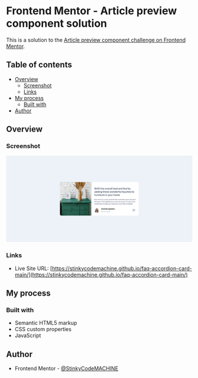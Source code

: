 # Frontend Mentor - Article preview component solution

This is a solution to the [Article preview component challenge on Frontend Mentor](https://www.frontendmentor.io/challenges/article-preview-component-dYBN_pYFT). 

## Table of contents

- [Overview](#overview)
  - [Screenshot](#screenshot)
  - [Links](#links)
- [My process](#my-process)
  - [Built with](#built-with)
- [Author](#author)

## Overview

### Screenshot

![](./screenshot.png)

### Links

- Live Site URL: [https://stinkycodemachine.github.io/faq-accordion-card-main/](https://stinkycodemachine.github.io/faq-accordion-card-main/)


## My process

### Built with

- Semantic HTML5 markup
- CSS custom properties
- JavaScript 
## Author

- Frontend Mentor - [@StinkyCodeMACHINE](https://www.frontendmentor.io/profile/StinkyCodeMACHINE)

